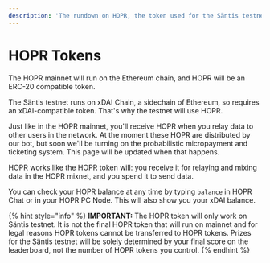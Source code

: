 ```yaml
---
description: 'The rundown on HOPR, the token used for the Säntis testnet'
---
```


# HOPR Tokens

The HOPR mainnet will run on the Ethereum chain, and HOPR will be an ERC-20 compatible token.

The Säntis testnet runs on xDAI Chain, a sidechain of Ethereum, so requires an xDAI-compatible token. That's why the testnet will use HOPR.

Just like in the HOPR mainnet, you'll receive HOPR when you relay data to other users in the network. At the moment these HOPR are distributed by our bot, but soon we'll be turning on the probabilistic micropayment and ticketing system. This page will be updated when that happens.

HOPR works like the HOPR token will: you receive it for relaying and mixing data in the HOPR mixnet, and you spend it to send data.

You can check your HOPR balance at any time by typing `balance` in HOPR Chat or in your HOPR PC Node. This will also show you your xDAI balance.

{% hint style="info" %}
**IMPORTANT:** The HOPR token will only work on Säntis testnet. It is not the final HOPR token that will run on mainnet and for legal reasons HOPR tokens cannot be transferred to HOPR tokens. Prizes for the Säntis testnet will be solely determined by your final score on the leaderboard, not the number of HOPR tokens you control.
{% endhint %}
